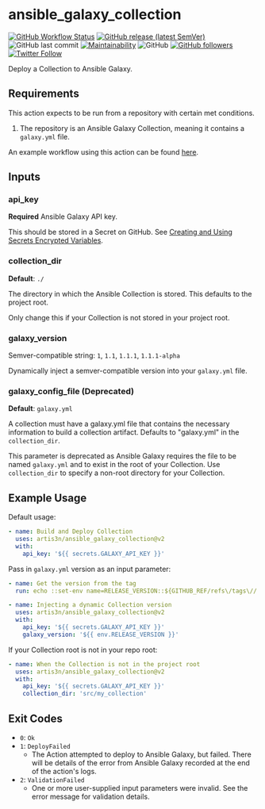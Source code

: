 # ansible_galaxy_collection

[![GitHub Workflow Status](https://img.shields.io/github/workflow/status/artis3n/ansible_galaxy_collection/Testing%20the%20Action)](https://github.com/artis3n/ansible_galaxy_collection/actions)
[![GitHub release (latest SemVer)](https://img.shields.io/github/v/release/artis3n/ansible_galaxy_collection)](https://github.com/artis3n/ansible_galaxy_collection/releases)
![GitHub last commit](https://img.shields.io/github/last-commit/artis3n/kali-artis3n)
[![Maintainability](https://api.codeclimate.com/v1/badges/e0c4d42921dff7021740/maintainability)](https://codeclimate.com/github/artis3n/ansible_galaxy_collection/maintainability)
![GitHub](https://img.shields.io/github/license/artis3n/ansible_galaxy_collection)
[![GitHub followers](https://img.shields.io/github/followers/artis3n?style=social)](https://github.com/artis3n/)
[![Twitter Follow](https://img.shields.io/twitter/follow/artis3n?style=social)](https://twitter.com/Artis3n)

Deploy a Collection to Ansible Galaxy.

## Requirements

This action expects to be run from a repository with certain met conditions.

1. The repository is an Ansible Galaxy Collection, meaning it contains a `galaxy.yml` file.

An example workflow using this action can be found [here](https://github.com/artis3n/ansible-collection-github/blob/master/.github/workflows/deploy.yml).

## Inputs

### api_key

**Required** Ansible Galaxy API key.

This should be stored in a Secret on GitHub. See [Creating and Using Secrets Encrypted Variables](https://help.github.com/en/github/automating-your-workflow-with-github-actions/virtual-environments-for-github-actions#creating-and-using-secrets-encrypted-variables).

### collection_dir

**Default**: `./`

The directory in which the Ansible Collection is stored. This defaults to the project root.

Only change this if your Collection is not stored in your project root.

### galaxy_version

Semver-compatible string: `1`, `1.1`, `1.1.1`, `1.1.1-alpha`

Dynamically inject a semver-compatible version into your `galaxy.yml` file.

<!--
This parameter is not compatible with the `galaxy_version_increment` parameter.

### galaxy_version_commit (TBA)

Values: `true`/`false`

The Action will write the `galaxy_version` value into your `galaxy.yml` and commit it.

### galaxy_version_increment (TBA)

Values: `major`/`minor`/`patch`
Default: `patch`

The Action will read the version in galaxy.yml and increment it based on the value provided in this parameter.

This parameter is not compatible with the `galaxy_version` parameter.

-->

### galaxy_config_file (Deprecated)

**Default**: `galaxy.yml`

A collection must have a galaxy.yml file that contains the necessary information to build a collection artifact. Defaults to "galaxy.yml" in the `collection_dir`.

This parameter is deprecated as Ansible Galaxy requires the file to be named `galaxy.yml` and to exist in the root of your Collection. Use `collection_dir` to specify a non-root directory for your Collection.

## Example Usage

Default usage:

```yaml
- name: Build and Deploy Collection
  uses: artis3n/ansible_galaxy_collection@v2
  with:
    api_key: '${{ secrets.GALAXY_API_KEY }}'
```

Pass in `galaxy.yml` version as an input parameter:

```yaml
- name: Get the version from the tag
  run: echo ::set-env name=RELEASE_VERSION::${GITHUB_REF/refs\/tags\//

- name: Injecting a dynamic Collection version
  uses: artis3n/ansible_galaxy_collection@v2
  with:
    api_key: '${{ secrets.GALAXY_API_KEY }}'
    galaxy_version: '${{ env.RELEASE_VERSION }}'
```

If your Collection root is not in your repo root:

```yaml
- name: When the Collection is not in the project root
  uses: artis3n/ansible_galaxy_collection@v2
  with:
    api_key: '${{ secrets.GALAXY_API_KEY }}'
    collection_dir: 'src/my_collection'
```

## Exit Codes

- `0`: `Ok`
- `1`: `DeployFailed`
    - The Action attempted to deploy to Ansible Galaxy, but failed. There will be details of the error from Ansible Galaxy recorded at the end of the action's logs.
- `2`: `ValidationFailed`
    - One or more user-supplied input parameters were invalid. See the error message for validation details.
